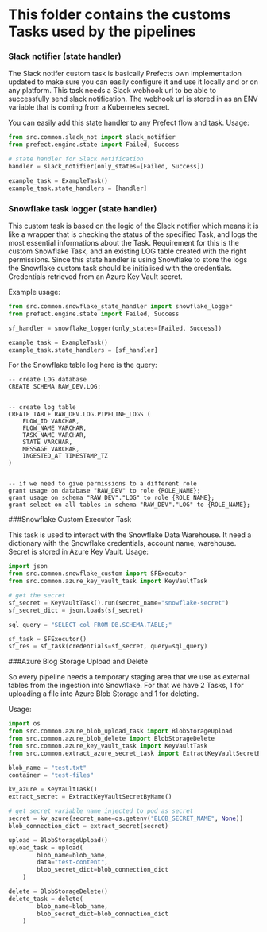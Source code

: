 # This folder contains the customs Tasks used by the pipelines

### Slack notifier (state handler)

The Slack notifer custom task is basically Prefects own implementation updated
to make sure you can easily configure it and use it locally and or on any platform.
This task needs a Slack webhook url to be able to successfully send slack notification.
The webhook url is stored in as an ENV variable that is coming from a Kubernetes secret.

You can easily add this state handler to any Prefect flow and task.
Usage:
```python
from src.common.slack_not import slack_notifier
from prefect.engine.state import Failed, Success

# state handler for Slack notification
handler = slack_notifier(only_states=[Failed, Success])

example_task = ExampleTask()
example_task.state_handlers = [handler]
```

### Snowflake task logger (state handler)

This custom task is based on the logic of the Slack notifier which means it is like a wrapper
that is checking the status of the specified Task, and logs the most essential informations about
the Task.
Requirement for this is the custom Snowflake Task, and an existing LOG table created with the right
permissions. Since this state handler is using Snowflake to store the logs the Snowflake custom task
should be initialised with the credentials. Credentials retrieved from an Azure Key Vault secret.

Example usage:
```python
from src.common.snowflake_state_handler import snowflake_logger
from prefect.engine.state import Failed, Success

sf_handler = snowflake_logger(only_states=[Failed, Success])

example_task = ExampleTask()
example_task.state_handlers = [sf_handler]
```

For the Snowflake table log here is the query:
```text
-- create LOG database
CREATE SCHEMA RAW_DEV.LOG;


-- create log table
CREATE TABLE RAW_DEV.LOG.PIPELINE_LOGS (
    FLOW_ID VARCHAR,
    FLOW_NAME VARCHAR, 
    TASK_NAME VARCHAR, 
    STATE VARCHAR, 
    MESSAGE VARCHAR, 
    INGESTED_AT TIMESTAMP_TZ
)


-- if we need to give permissions to a different role
grant usage on database "RAW_DEV" to role {ROLE_NAME};
grant usage on schema "RAW_DEV"."LOG" to role {ROLE_NAME};
grant select on all tables in schema "RAW_DEV"."LOG" to {ROLE_NAME};
```


###Snowflake Custom Executor Task

This task is used to interact with the Snowflake Data Warehouse.
It need a dictionary with the Snowflake credentials, account name, warehouse.
Secret is stored in Azure Key Vault.
Usage:
```python
import json
from src.common.snowflake_custom import SFExecutor
from src.common.azure_key_vault_task import KeyVaultTask

# get the secret
sf_secret = KeyVaultTask().run(secret_name="snowflake-secret")
sf_secret_dict = json.loads(sf_secret)

sql_query = "SELECT col FROM DB.SCHEMA.TABLE;"

sf_task = SFExecutor()
sf_res = sf_task(credentials=sf_secret, query=sql_query)
```


###Azure Blog Storage Upload and Delete

So every pipeline needs a temporary staging area that we use as external tables from the
ingestion into Snowflake.
For that we have 2 Tasks, 1 for uploading a file into Azure Blob Storage and 1 for deleting.

Usage:
```python
import os
from src.common.azure_blob_upload_task import BlobStorageUpload
from src.common.azure_blob_delete import BlobStorageDelete
from src.common.azure_key_vault_task import KeyVaultTask
from src.common.extract_azure_secret_task import ExtractKeyVaultSecretByName

blob_name = "test.txt"
container = "test-files"

kv_azure = KeyVaultTask()
extract_secret = ExtractKeyVaultSecretByName()

# get secret variable name injected to pod as secret
secret = kv_azure(secret_name=os.getenv("BLOB_SECRET_NAME", None))
blob_connection_dict = extract_secret(secret)

upload = BlobStorageUpload()
upload_task = upload(
        blob_name=blob_name,
        data="test-content",
        blob_secret_dict=blob_connection_dict
    )

delete = BlobStorageDelete()
delete_task = delete(
        blob_name=blob_name,
        blob_secret_dict=blob_connection_dict
    )
```